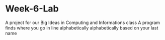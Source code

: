 # Week-6-Lab
A project for our Big Ideas in Computing and Informations class
A program finds where you go in line alphabetically alphabetically based on your last name
